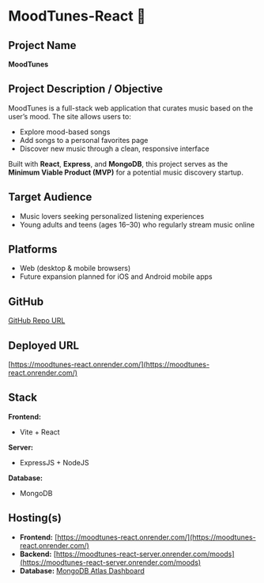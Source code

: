 # MoodTunes-React 🎵

## Project Name  
**MoodTunes**

## Project Description / Objective  
MoodTunes is a full-stack web application that curates music based on the user’s mood. The site allows users to:  
- Explore mood-based songs  
- Add songs to a personal favorites page  
- Discover new music through a clean, responsive interface  

Built with **React**, **Express**, and **MongoDB**, this project serves as the **Minimum Viable Product (MVP)** for a potential music discovery startup.

## Target Audience  
- Music lovers seeking personalized listening experiences  
- Young adults and teens (ages 16–30) who regularly stream music online  

## Platforms  
- Web (desktop & mobile browsers)  
- Future expansion planned for iOS and Android mobile apps  

## GitHub  
[GitHub Repo URL](#) <!-- Replace # with actual repo URL -->

## Deployed URL  
[https://moodtunes-react.onrender.com/](https://moodtunes-react.onrender.com/)

## Stack  

**Frontend:**  
- Vite + React  

**Server:**  
- ExpressJS + NodeJS  

**Database:**  
- MongoDB  

## Hosting(s)

- **Frontend:** [https://moodtunes-react.onrender.com/](https://moodtunes-react.onrender.com/)  
- **Backend:** [https://moodtunes-react-server.onrender.com/moods](https://moodtunes-react-server.onrender.com/moods)  
- **Database:** [MongoDB Atlas Dashboard](https://cloud.mongodb.com/v2/68373329d5bf1b1043b60996#/metrics/replicaSet/68373378d9a7cc29527224a5/explorer/MoodTunes/moods/find)


